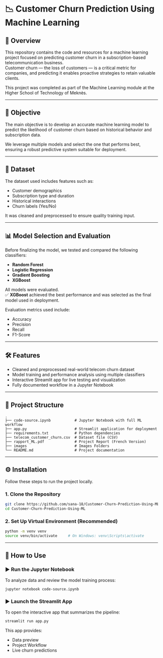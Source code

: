 # 📉 Customer Churn Prediction Using Machine Learning

## 🧾 Overview

This repository contains the code and resources for a machine learning project focused on predicting customer churn in a subscription-based telecommunication business.  
Customer churn — the loss of customers — is a critical metric for companies, and predicting it enables proactive strategies to retain valuable clients.

This project was completed as part of the Machine Learning module at the Higher School of Technology of Meknès.

---

## 🎯 Objective

The main objective is to develop an accurate machine learning model to predict the likelihood of customer churn based on historical behavior and subscription data.

We leverage multiple models and select the one that performs best, ensuring a robust predictive system suitable for deployment.

---


## 📂 Dataset

The dataset used includes features such as:

- Customer demographics
- Subscription type and duration
- Historical interactions
- Churn labels (Yes/No)

It was cleaned and preprocessed to ensure quality training input.

---

## 📊 Model Selection and Evaluation

Before finalizing the model, we tested and compared the following classifiers:

- **Random Forest**
- **Logistic Regression**
- **Gradient Boosting**
- **XGBoost**

All models were evaluated.  
✅ **XGBoost** achieved the best performance and was selected as the final model used in deployment.

Evaluation metrics used include:

- Accuracy
- Precision
- Recall
- F1-Score

---

## 🛠️ Features

- Cleaned and preprocessed real-world telecom churn dataset
- Model training and performance analysis using multiple classifiers
- Interactive Streamlit app for live testing and visualization
- Fully documented workflow in a Jupyter Notebook

---

## 📁 Project Structure

```
.
├── code-source.ipynb           # Jupyter Notebook with full ML workflow
├── app.py                      # Streamlit application for deployment
├── requirements.txt            # Python dependencies
├── telecom_customer_churn.csv  # Dataset file (CSV)
├── rapport_ML.pdf              # Project Report (French Version)
├── images                      # Images Folders
└── README.md                   # Project documentation
```

---

## ⚙️ Installation

Follow these steps to run the project locally.

### 1. Clone the Repository

```bash
git clone https://github.com/sana-18/Customer-Churn-Prediction-Using-ML.git
cd Customer-Churn-Prediction-Using-ML
```

### 2. Set Up Virtual Environment (Recommended)

```bash
python -m venv venv
source venv/bin/activate     # On Windows: venv\Scripts\activate
```
---

## 🚀 How to Use

### ▶️ Run the Jupyter Notebook

To analyze data and review the model training process:

```bash
jupyter notebook code-source.ipynb
```

### ▶️ Launch the Streamlit App

To open the interactive app that summarizes the pipeline:

```bash
streamlit run app.py
```

This app provides:

- Data preview
- Project Workflow 
- Live churn predictions






